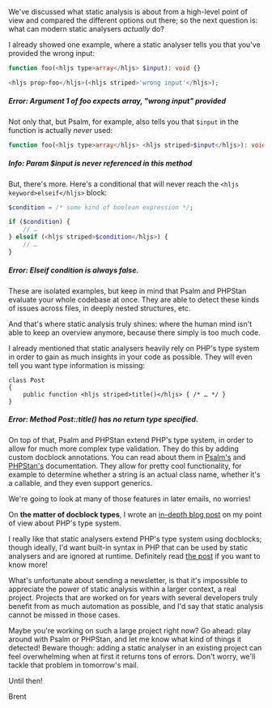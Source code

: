 We've discussed what static analysis is about from a high-level point of view and compared the different options out there; so the next question is: what can modern static analysers _actually_ do? 

I already showed one example, where a static analyser tells you that you've provided the wrong input:

```php
function foo(<hljs type>array</hljs> $input): void {}

<hljs prop>foo</hljs>(<hljs striped>'wrong input'</hljs>);
```

##### Error: Argument 1 of foo expects array, "wrong input" provided

Not only that, but Psalm, for example, also tells you that `$input` in the function is actually _never_ used:

```php
function foo(<hljs type>array</hljs> <hljs striped>$input</hljs>): void {}
```

##### Info: Param $input is never referenced in this method

But, there's more. Here's a conditional that will never reach the `<hljs keyword>elseif</hljs>` block:

```php
$condition = /* some kind of boolean expression */;

if ($condition) {
    // …
} elseif (<hljs striped>$condition</hljs>) {
    // …
}
```

##### Error: Elseif condition is always false.

These are isolated examples, but keep in mind that Psalm and PHPStan evaluate your whole codebase at once. They are able to detect these kinds of issues across files, in deeply nested structures, etc.

And that's where static analysis truly shines: where the human mind isn't able to keep an overview anymore, because there simply is too much code.

I already mentioned that static analysers heavily rely on PHP's type system in order to gain as much insights in your code as possible. They will even tell you want type information is missing:

```
class Post
{
    public function <hljs striped>title()</hljs> { /* … */ }
}
```

##### Error: Method Post::title() has no return type specified.

On top of that, Psalm and PHPStan extend PHP's type system, in order to allow for much more complex type validation. They do this by adding custom docblock annotations. You can read about them in [Psalm's](https://psalm.dev/docs/annotating_code/supported_annotations/) and [PHPStan's](https://phpstan.org/writing-php-code/phpdoc-types) documentation. They allow for pretty cool functionality, for example to determine whether a string is an actual class name, whether it's a callable, and they even support generics.

We're going to look at many of those features in later emails, no worries!

<div class="quote">

On **the matter of docblock types**, I wrote an [in-depth blog post](https://stitcher.io/blog/we-dont-need-runtime-type-checks) on my point of view about PHP's type system. 

I really like that static analysers extend PHP's type system using docblocks; though ideally, I'd want built-in syntax in PHP that can be used by static analysers and are ignored at runtime. Definitely read [the post](https://stitcher.io/blog/we-dont-need-runtime-type-checks) if you want to know more!
</div>

What's unfortunate about sending a newsletter, is that it's impossible to appreciate the power of static analysis within a larger context, a real project. Projects that are worked on for years with several developers truly benefit from as much automation as possible, and I'd say that static analysis cannot be missed in those cases.

Maybe you're working on such a large project right now? Go ahead: play around with Psalm or PHPStan, and let me know what kind of things it detected! Beware though: adding a static analyser in an existing project can feel overwhelming when at first it returns tons of errors. Don't worry, we'll tackle that problem in tomorrow's mail.

Until then!

Brent
